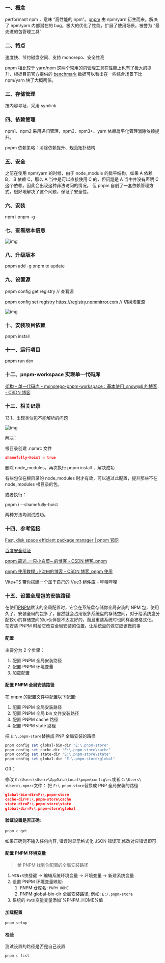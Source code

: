 ### 一、概念

performant npm ，意味 “高性能的 npm”。[pnpm](https://so.csdn.net/so/search?q=pnpm&spm=1001.2101.3001.7020) 由 npm/yarn 衍生而来，解决了 npm/yarn 内部潜在的 bug，极大的优化了性能，扩展了使用场景。被誉为 “最先进的包管理工具”

### 二、特点

速度快、节约磁盘空间、支持 monorepo、安全性高

pnpm 相比较于 yarn/npm 这两个常用的包管理工具在性能上也有了极大的提升，根据目前官方提供的 [benchmark](https://so.csdn.net/so/search?q=benchmark&spm=1001.2101.3001.7020) 数据可以看出在一些综合场景下比 npm/yarn 快了大概两倍。

### 三、存储管理

按内容寻址、采用 symlink

### 四、依赖管理

npm1、npm2 采用递归管理，npm3、npm3+、yarn 依赖扁平化管理消除依赖提升。

pnpm 依赖策略：消除依赖提升、规范拓扑结构

### 五、安全

之前在使用 npm/yarn 的时候，由于 node_module 的扁平结构，如果 A 依赖 B， B 依赖 C，那么 A 当中是可以直接使用 C 的，但问题是 A 当中并没有声明 C 这个依赖。因此会出现这种非法访问的情况。 但 pnpm 自创了一套依赖管理方式，很好地解决了这个问题，保证了安全性。

### 六、安装

npm i pnpm -g

### 七、查看版本信息

![img](https://img-blog.csdnimg.cn/d854e76e78644d249c6a27d5e2fd7f0b.png)

### 八、升级版本

pnpm add -g pnpm to update

### 九、设置源

pnpm config get registry // 查看源

pnpm config set registry https://registry.npmmirror.com // 切换淘宝源

![img](https://img-blog.csdnimg.cn/e55740b3fccb4e64841b84fdada92caa.png)

### 十、安装项目依赖

pnpm install

### 十一、运行项目

pnpm run dev

### 十二、pnpm-workspace 实现单一代码库

[架构 - 单一代码库 - monorepo-pnpm-workspace：基本使用\_snow@li 的博客 - CSDN 博客](https://blog.csdn.net/snowball_li/article/details/129699389)

### 十三、相关记录

13.1、出现类似包不能解析的问题

![img](https://img-blog.csdnimg.cn/4f3c7e5551f2497999e1e4b0c8dc5c5b.png)

解决：

根目录创建 .npmrc 文件

```json
shamefully-hoist = true
```

删除 node_modules，再次执行 pnpm install ，解决成功

有些包仅在根目录的 node_modules 时才有效，可以通过此配置，提升那些不在 node_modules 根目录的包。

或者执行：

pnpm i --shamefully-hoist

两种方法均测试成功。

### 十四、参考链接

[Fast, disk space efficient package manager | pnpm 官网](https://pnpm.io/)

[百度安全验证](https://baijiahao.baidu.com/s?id=1712299680972583580&wfr=spider&for=pc)

[pnpm 简述\_一只小白菜~ 的博客 - CSDN 博客\_pnpm](https://blog.csdn.net/weixin_43106777/article/details/121745882)

[pnpm 使用教程\_小沈曰的博客 - CSDN 博客\_pnpm 使用](https://blog.csdn.net/shentian885/article/details/122237746)

[Vite+TS 带你搭建一个属于自己的 Vue3 组件库 - 哔哩哔哩](https://www.bilibili.com/read/cv17485496)

### 十五、设置全局包的安装路径

在使用[PNPM](https://link.juejin.cn/?target=https%3A%2F%2Fpnpm.io 'https://pnpm.io')默认的全局配置时，它会在系统盘存储你全局安装的 NPM 包，使用久了，安装全局的包多了，自然就会占用很多系统盘的存储空间，对于给系统盘分配较小的存储空间的小伙伴是不太友好的，而且重装系统时也同样会被格式化。 在安装 PNPM 时给它改变全局安装的位置，让系统盘的做它应该做的事

#### 配置

主要分为 2 个步骤：

1. 配置 PNPM 全局安装路径
2. 配置 PNPM 环境变量
3. 加载配置

#### 配置 PNPM 全局安装路径

在 pnpm 的配置文件中配置以下配置:

1. 配置 PNPM 全局安装路径
2. 配置 PNPM 全局 bin 文件安装路径
3. 配置 PNPM cache 路径
4. 配置 PNPM state 路径

把 `E:\.pnpm-store`替换成 PNP 全局安装的路径

```powershell
pnpm config set global-bin-dir "E:\.pnpm-store"
pnpm config set cache-dir "E:\.pnpm-store\cache"
pnpm config set state-dir "E:\.pnpm-store\state"
pnpm config set global-dir "E:\.pnpm-store\global"
```

OR：

修改 `C:\Users\<User>\AppData\Local\pnpm\config\rc`或者 `C:\Users\<User>\.npmrc`文件： 把 `F:\.pnpm-store`替换成 PNP 全局安装的路径

```json
global-bin-dir=F:\.pnpm-store
cache-dir=F:\.pnpm-store\cache
state-dir=F:\.pnpm-store\state
global-dir=F:\.pnpm-store\global
```

#### 验证设置是否正确:

```powershell
pnpm c get
```

如果正确则不输入任何内容, 错误时显示格式化 JSON 错误项,修改对应错误即可

#### 配置 PNPM 环境变量

> 给 PNPM 找到你配置的全局安装路径

1. `WIN`+`S`快捷键 -> 编辑系统环境变量 -> 环境变量 -> 新建系统变量
2. 设置 PNPM 环境变量映射:
   1. PNPM 仓库名: `PNPM_HOME`
   2. PNPM global-bin-dir 全局安装路径, 例如: `E:/.pnpm-store`
3. 系统的 `Path`变量变量添加`%PNPM_HOME%值

#### 加载配置

```powershell
pnpm setup
```

#### 检验

测试设置的路径是否是自己设置

```powershell
pnpm c list
```
